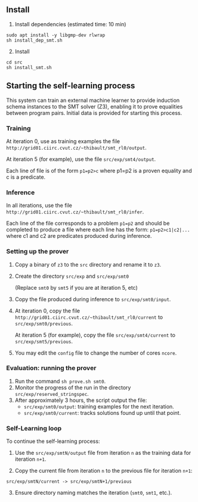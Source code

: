 ## Install

1. Install dependencies (estimated time: 10 min)
``` 
sudo apt install -y libgmp-dev rlwrap
sh install_dep_smt.sh
```

2. Install
```
cd src
sh install_smt.sh
```

## Starting the self-learning process
This system can train an external machine learner to provide induction schema instances to the SMT solver (Z3), enabling it to prove equalities between program pairs. Initial data is provided for starting this process.

### Training 
At iteration 0, use as training examples the file 
`http://grid01.ciirc.cvut.cz/~thibault/smt_rl0/output`.

At iteration 5 (for example), use the file `src/exp/smt4/output`.

Each line of file is of the form `p1=p2>c`
where p1=p2 is a proven equality and c is a predicate.

### Inference
In all iterations, use the file
`http://grid01.ciirc.cvut.cz/~thibault/smt_rl0/infer`.

Each line of the file corresponds to a problem `p1=p2` and 
should be completed to produce a file where each line has the form:
`p1=p2>c1|c2|...`
where c1 and c2 are predicates produced during inference.

### Setting up the prover
1. Copy a binary of `z3` to the `src` directory and rename it to `z3`.

2. Create the directory `src/exp` and `src/exp/smt0`

   (Replace `smt0` by `smt5` if you are at iteration 5, etc) 

3. Copy the file produced during inference to `src/exp/smt0/input`.

4. At iteration 0, copy the file `http://grid01.ciirc.cvut.cz/~thibault/smt_rl0/current` to `src/exp/smt0/previous`.

   At iteration 5 (for example), copy the file `src/exp/smt4/current` to `src/exp/smt5/previous`.

5. You may edit the `config` file to change the number of cores `ncore`.

### Evaluation: running the prover
1. Run the command `sh prove.sh smt0`.
2. Monitor the progress of the run in the directory 
   `src/exp/reserved_stringspec`.
3. After approximately 3 hours, the script output the file:
   - `src/exp/smt0/output`: training examples for the next iteration.
   - `src/exp/smt0/current`: tracks solutions found up until that point.

### Self-Learning loop
To continue the self-learning process:

1. Use the `src/exp/smtN/output` file from iteration `n` as the training data for iteration `n+1`.

2. Copy the current file from iteration `n` to the previous file for iteration `n+1`:

```
src/exp/smtN/current -> src/exp/smtN+1/previous
```

3. Ensure directory naming matches the iteration (`smt0`, `smt1`, etc.).


